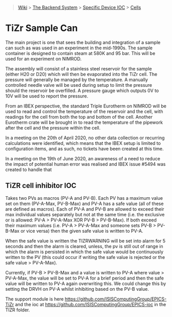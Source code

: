 > [Wiki](Home) > [The Backend System](The-Backend-System) > [Specific Device IOC](Specific-Device-IOC) > [Cells](Cells)

# TiZr Sample Can

The main project is one that sees the building and integration of a sample can such as was used in an experiment in the mid-1990s. The sample container is designed to contain steam at 580K and 95 bar. This will be used for an experiment on NIMROD.

The assembly will consist of a stainless steel reservoir for the sample (either H20 or D20) which will then be evaporated into the TiZr cell. The pressure will generally be managed by the temperature. A manually controlled needle valve will be used during setup to limit the pressure should the reservoir be overfilled. A pressure gauge which outputs 0V to 10V will be used to report the pressure.

From an IBEX perspective, the standard Triple Eurotherm on NIMROD will be used to read and control the temperature of the reservoir and the cell, with readings for the cell from both the top and bottom of the cell. Another Eurotherm crate will be brought in to read the temperature of the pipework after the cell and the pressure within the cell.

In a meeting on the 20th of April 2020, no other data collection or recurring calculations were identified, which means that the IBEX setup is limited to configuration items, and as such, no tickets have been created at this time.

In a meeting on the 19th of June 2020, an awareness of a need to reduce the impact of potential human error was realised and IBEX issue #5494 was created to handle that

## TiZR cell inhibitor IOC

Takes two PVs as macros (PV-A and PV-B). Each PV has a maximum value set on them (PV-A-Max, PV-B-Max) and PV-A has a safe value (all of these are defined as macros). Each of PV-A and PV-B are allowed to exceed their max individual values separately but not at the same time (i.e. the exclusive or is allowed: PV-A > PV-A-Max XOR PV-B > PV-B-Max). If both exceed their maximum values (i.e. PV-A > PV-A-Max and someone sets PV-B > PV-B-Max or vice versa) then the given safe value is written to PV-A. 

When the safe value is written the TIZRWARNING will be set into alarm for 5 seconds and then the alarm is cleared, unless, the pv is still out of range in which the alarm is persisted in which the safe value would be continuously written to the PV (this could occur if writing the safe value is rejected or the safe value > PV-A-Max). 

Currently, if PV-B > PV-B-Max and a value is written to PV-A where value > PV-A-Max, the value will be set to PV-A for a brief period and then the safe value will be written to PV-A again overwriting this. We could change this by setting the DRVH on PV-A whilst inhibiting based on the PV-B value.

The support module is here https://github.com/ISISComputingGroup/EPICS-TiZr and the ioc at https://github.com/ISISComputingGroup/EPICS-ioc in the TIZR folder.